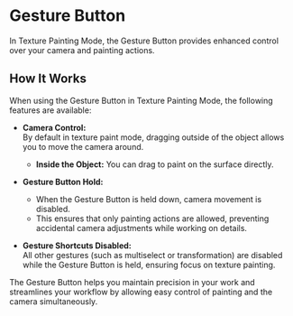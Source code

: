 # Gesture Button  

In Texture Painting Mode, the Gesture Button provides enhanced control over your camera and painting actions.  

## How It Works  

When using the Gesture Button in Texture Painting Mode, the following features are available:

- **Camera Control:**  
  By default in texture paint mode, dragging outside of the object allows you to move the camera around.  
  - **Inside the Object:** You can drag to paint on the surface directly.  

- **Gesture Button Hold:**  
  - When the Gesture Button is held down, camera movement is disabled.  
  - This ensures that only painting actions are allowed, preventing accidental camera adjustments while working on details.

- **Gesture Shortcuts Disabled:**  
  All other gestures (such as multiselect or transformation) are disabled while the Gesture Button is held, ensuring focus on texture painting.

The Gesture Button helps you maintain precision in your work and streamlines your workflow by allowing easy control of painting and the camera simultaneously.
